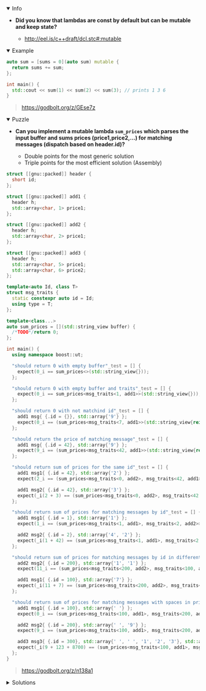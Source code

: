 <details open><summary>Info</summary><p>

* **Did you know that lambdas are const by default but can be mutable and keep state?**

  * http://eel.is/c++draft/dcl.stc#:mutable

</p></details><details open><summary>Example</summary><p>

```cpp
auto sum = [sums = 0](auto sum) mutable {
  return sums += sum;
};

int main() {
  std::cout << sum(1) << sum(2) << sum(3); // prints 1 3 6
}
```

> https://godbolt.org/z/GEse7z

</p></details><details open><summary>Puzzle</summary><p>

* **Can you implement a mutable lambda `sum_prices` which parses the input buffer and sums prices (price1,price2,...) for matching messages (dispatch based on header.id)?**

  * Double points for the most generic solution
  * Triple points for the most efficient solution (Assembly)

```cpp
struct [[gnu::packed]] header {
  short id;
};

struct [[gnu::packed]] add1 {
  header h;
  std::array<char, 1> price1;
};

struct [[gnu::packed]] add2 {
  header h;
  std::array<char, 2> price1;
};

struct [[gnu::packed]] add3 {
  header h;
  std::array<char, 5> price1;
  std::array<char, 6> price2;
};

template<auto Id, class T>
struct msg_traits {
  static constexpr auto id = Id;
  using type = T;
};

template<class...>
auto sum_prices = [](std::string_view buffer) {
  /*TODO*/return 0;
};

int main() {
  using namespace boost::ut;

  "should return 0 with empty buffer"_test = [] {
    expect(0_i == sum_prices<>(std::string_view{}));
  };

  "should return 0 with empty buffer and traits"_test = [] {
    expect(0_i == sum_prices<msg_traits<1, add1>>(std::string_view{}));
  };

  "should return 0 with not matchind id"_test = [] {
    add1 msg{ {.id = {}}, std::array{'9'} };
    expect(0_i == (sum_prices<msg_traits<7, add1>>(std::string_view{reinterpret_cast<const char*>(&msg), sizeof(msg)})));
  };

  "should return the price of matching message"_test = [] {
    add1 msg{ {.id = 42}, std::array{'9'} };
    expect(9_i == (sum_prices<msg_traits<42, add1>>(std::string_view{reinterpret_cast<const char*>(&msg), sizeof(msg)})));
  };

  "should return sum of prices for the same id"_test = [] {
    add1 msg1{ {.id = 42}, std::array{'2'} };
    expect(2_i == (sum_prices<msg_traits<0, add2>, msg_traits<42, add1>>(std::string_view{reinterpret_cast<const char*>(&msg1), sizeof(msg1)})));

    add1 msg2{ {.id = 42}, std::array{'3'} };
    expect(_i(2 + 3) == (sum_prices<msg_traits<0, add2>, msg_traits<42, add1>>(std::string_view{reinterpret_cast<const char*>(&msg2), sizeof(msg2)})));
  };

  "should return sum of prices for matching messages by id"_test = [] {
    add1 msg1{ {.id = 1}, std::array{'1'} };
    expect(1_i == (sum_prices<msg_traits<1, add1>, msg_traits<2, add2>>(std::string_view{reinterpret_cast<const char*>(&msg1), sizeof(msg1)})));

    add2 msg2{ {.id = 2}, std::array{'4', '2'} };
    expect(_i(1 + 42) == (sum_prices<msg_traits<1, add1>, msg_traits<2, add2>>(std::string_view{reinterpret_cast<const char*>(&msg2), sizeof(msg2)})));
  };

  "should return sum of prices for matching messages by id in different oder"_test = [] {
    add2 msg2{ {.id = 200}, std::array{'1', '1'} };
    expect(11_i == (sum_prices<msg_traits<200, add2>, msg_traits<100, add1>>(std::string_view{reinterpret_cast<const char*>(&msg2), sizeof(msg2)})));

    add1 msg1{ {.id = 100}, std::array{'7'} };
    expect(_i(11 + 7) == (sum_prices<msg_traits<200, add2>, msg_traits<100, add1>>(std::string_view{reinterpret_cast<const char*>(&msg1), sizeof(msg1)})));
  };

  "should return sum of prices for matching messages with spaces in prices "_test = [] {
    add1 msg1{ {.id = 100}, std::array{' '} };
    expect(0_i == (sum_prices<msg_traits<100, add1>, msg_traits<200, add2>, msg_traits<300, add3>>(std::string_view{reinterpret_cast<const char*>(&msg1), sizeof(msg1)})));

    add2 msg2{ {.id = 200}, std::array{' ', '9'} };
    expect(9_i == (sum_prices<msg_traits<100, add1>, msg_traits<200, add2>, msg_traits<300, add3>>(std::string_view{reinterpret_cast<const char*>(&msg2), sizeof(msg2)})));

    add3 msg3{ {.id = 300}, std::array{' ', ' ', '1', '2', '3'}, std::array{' ', '0', '8', '7', '0', '0'} };
    expect(_i(9 + 123 + 8700) == (sum_prices<msg_traits<100, add1>, msg_traits<200, add2>, msg_traits<300, add3>>(std::string_view{reinterpret_cast<const char*>(&msg3), sizeof(msg3)})));
  };
}
```

> https://godbolt.org/z/n138a1

</p></details><details><summary>Solutions</summary><p>

</p></details>
